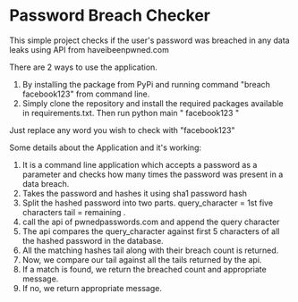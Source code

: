 
# Password Breach Checker
This simple project checks if the user's password was breached in any data leaks using API from haveibeenpwned.com

There are 2 ways to use the application.
1) By installing the package from PyPi and running command "breach facebook123" from command line.
2) Simply clone the repository and install the required packages available in requirements.txt. 
   Then run python main " facebook123 "

Just replace any word you wish to check with  "facebook123"

Some details about the Application and it's working:
1) It is a command line application which accepts a password as a
parameter and checks how many times the password was present in a
data breach.
2) Takes the password and hashes it using sha1 password hash
3) Split the hashed password into two parts.
 query_character = 1st five characters
 tail = remaining .
4) call the api of pwnedpasswords.com and append the query character
5) The api compares the query_character against first 5 characters of all the hashed
 password in the database.
6) All the matching hashes tail along with their breach count is returned.
7) Now, we compare our tail against all the tails returned by the api.
8) If a match is found, we return the breached count and appropriate message.
9) If no, we return appropriate message.


